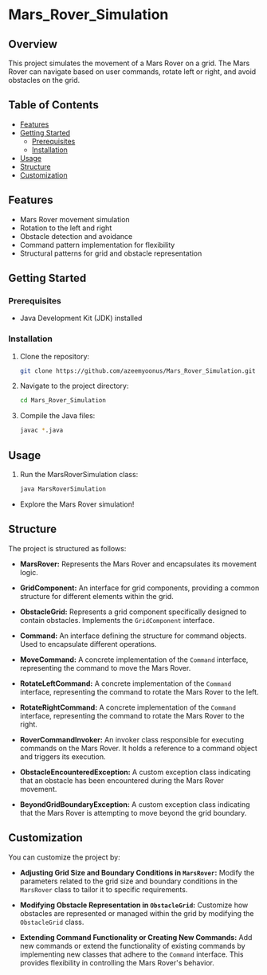 # Mars_Rover_Simulation

## Overview
This project simulates the movement of a Mars Rover on a grid. The Mars Rover can navigate based on user commands, rotate left or right, and avoid obstacles on the grid.

## Table of Contents
- [Features](#features)
- [Getting Started](#getting-started)
  - [Prerequisites](#prerequisites)
  - [Installation](#installation)
- [Usage](#usage)
- [Structure](#structure)
- [Customization](#customization)

## Features
- Mars Rover movement simulation
- Rotation to the left and right
- Obstacle detection and avoidance
- Command pattern implementation for flexibility
- Structural patterns for grid and obstacle representation

## Getting Started
### Prerequisites
- Java Development Kit (JDK) installed

### Installation
1. Clone the repository:
   ```bash
   git clone https://github.com/azeemyoonus/Mars_Rover_Simulation.git
2. Navigate to the project directory:
    ```bash
    cd Mars_Rover_Simulation
3. Compile the Java files:
    ```bash
    javac *.java
## Usage
1. Run the MarsRoverSimulation class:
    ```bash
    java MarsRoverSimulation

- Explore the Mars Rover simulation!

## Structure
The project is structured as follows:

- **MarsRover:**
  Represents the Mars Rover and encapsulates its movement logic.

- **GridComponent:**
  An interface for grid components, providing a common structure for different elements within the grid.

- **ObstacleGrid:**
  Represents a grid component specifically designed to contain obstacles. Implements the `GridComponent` interface.

- **Command:**
  An interface defining the structure for command objects. Used to encapsulate different operations.

- **MoveCommand:**
  A concrete implementation of the `Command` interface, representing the command to move the Mars Rover.

- **RotateLeftCommand:**
  A concrete implementation of the `Command` interface, representing the command to rotate the Mars Rover to the left.

- **RotateRightCommand:**
  A concrete implementation of the `Command` interface, representing the command to rotate the Mars Rover to the right.

- **RoverCommandInvoker:**
  An invoker class responsible for executing commands on the Mars Rover. It holds a reference to a command object and triggers its execution.

- **ObstacleEncounteredException:**
  A custom exception class indicating that an obstacle has been encountered during the Mars Rover movement.

- **BeyondGridBoundaryException:**
  A custom exception class indicating that the Mars Rover is attempting to move beyond the grid boundary.

## Customization

You can customize the project by:

- **Adjusting Grid Size and Boundary Conditions in `MarsRover`:**
  Modify the parameters related to the grid size and boundary conditions in the `MarsRover` class to tailor it to specific requirements.

- **Modifying Obstacle Representation in `ObstacleGrid`:**
  Customize how obstacles are represented or managed within the grid by modifying the `ObstacleGrid` class.

- **Extending Command Functionality or Creating New Commands:**
  Add new commands or extend the functionality of existing commands by implementing new classes that adhere to the `Command` interface. This provides flexibility in controlling the Mars Rover's behavior.